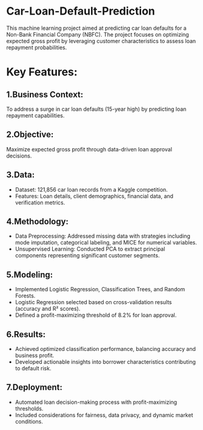 # Car-Loan-Default-Prediction
This machine learning project aimed at predicting car loan defaults for a Non-Bank Financial Company (NBFC). The project focuses on optimizing expected gross profit by leveraging customer characteristics to assess loan repayment probabilities.

# Key Features:
## 1.Business Context:
To address a surge in car loan defaults (15-year high) by predicting loan repayment capabilities.
## 2.Objective: 
Maximize expected gross profit through data-driven loan approval decisions.
## 3.Data:
- Dataset: 121,856 car loan records from a Kaggle competition.
- Features: Loan details, client demographics, financial data, and verification metrics.
## 4.Methodology:
- Data Preprocessing: Addressed missing data with strategies including mode imputation, categorical labeling, and MICE for numerical variables.
- Unsupervised Learning: Conducted PCA to extract principal components representing significant customer segments.
## 5.Modeling:
- Implemented Logistic Regression, Classification Trees, and Random Forests.
- Logistic Regression selected based on cross-validation results (accuracy and R² scores).
- Defined a profit-maximizing threshold of 8.2% for loan approval.
## 6.Results:
- Achieved optimized classification performance, balancing accuracy and business profit.
- Developed actionable insights into borrower characteristics contributing to default risk.
## 7.Deployment:
- Automated loan decision-making process with profit-maximizing thresholds.
- Included considerations for fairness, data privacy, and dynamic market conditions.
